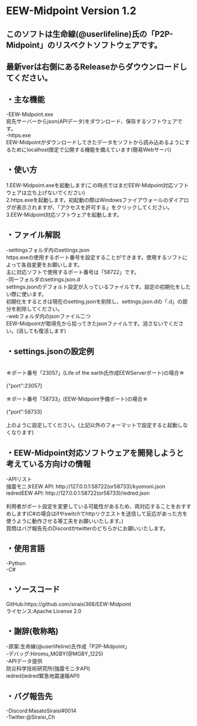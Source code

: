 # EEW-Midpoint Version 1.2
<h2>このソフトは生命線(@userlifeline)氏の「P2P-Midpoint」のリスペクトソフトウェアです。</h2>
<h2>最新verは右側にあるReleaseからダウウンロードしてください。</h2>
<h2>・主な機能</h2>
 -EEW-Midpoint.exe<br>
  宛先サーバーからjson(APIデータ)をダウンロード、保存するソフトウェアです。<br>
 -https.exe<br>
  EEW-Midpointがダウンロードしてきたデータをソフトから読み込めるようにするためにlocalhost限定で公開する機能を備えています(簡易Webサーバ)<br>
<h2>・使い方</h2>
 1.EEW-Midpoint.exeを起動します(この時点ではまだEEW-Midpoint対応ソフトウェアは立ち上げないでください)<br>
 2.https.exeを起動します。初起動の際はWindowsファイアウォールのダイアログが表示されますが、「アクセスを許可する」をクリックしてください。<br>
 3.EEW-Midpoint対応ソフトウェアを起動します。<br>
<h2>・ファイル解説</h2>
 -settingsフォルダ内のsettings.json<br>
  https.exeの使用するポート番号を設定することができます。使用するソフトによって各自変更をお願いします。<br>
  主に対応ソフトで使用するポート番号は「58722」です。<br>
 -同一フォルダのsettings.json.d<br>
  settings.jsonのデフォルト設定が入っているファイルです。設定の初期化をしたい際に使います。<br>
  初期化をするときは現在のsetting.jsonを削除し、settings.json.dの「.d」の部分を削除してください。<br>
 -webフォルダ内のjsonファイル二つ<br>
  EEW-Midpointが取得先から拾ってきたjsonファイルです。消さないでください。(消しても復活します)<br>
<h2>・settings.jsonの設定例</h2>
  <br>
 ☆ポート番号「23057」(Life of the earth氏作成EEWServerポート)の場合☆<br>
  <br>
  {"port":23057}<br>
<br>
 ☆ポート番号「58733」(EEW-Midpoint予備ポート)の場合☆<br>
  <br>
  {"port":58733}<br>
<br>
上のように設定してください。(上記以外のフォーマットで設定すると起動しなくなります)<br>
<h2>・EEW-Midpoint対応ソフトウェアを開発しようと考えている方向けの情報</h2>
 -APIリスト<br>
  強震モニタEEW API: http://127.0.0.1:58722(or58733)/kyomoni.json<br>
  iedredEEW API: http://127.0.0.1:58722(or58733)/iedred.json<br>
<br>
  利用者がポート設定を変更している可能性があるため、両対応することをおすすめします(C#の場合はifやswitchでhttpリクエストを送信して反応があった方を使うように動作させる等工夫をお願いいたします。)<br>
  質問はバグ報告先のDiscordかtwitterのどちらかにお願いいたします。<br>

<h2>・使用言語</h2>
 -Python<br>
 -C#<br>

<h2>・ソースコード</h2>
 GitHub:https://github.com/siraisi368/EEW-Midpoint<br>
 ライセンス:Apache License 2.0<br>
<h2>・謝辞(敬称略)</h2>
 -原案:生命線(@userlifeline)氏作成「P2P-Midpoint」<br>
 -デバッグ:Hiromu_MGBY(@MGBY_1225)<br>
 -APIデータ提供<br>
  防災科学技術研究所(強震モニタAPI)<br>
  iedred(iedred緊急地震速報API)<br>

<h2>・バグ報告先</h2>
 -Discord:MasatoSiraisi#0014<br>
 -Twitter:@Siraisi_Ch<br>
